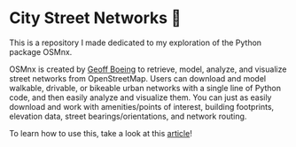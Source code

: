 # City Street Networks 🚋

This is a repository I made dedicated to my exploration of the Python package OSMnx.

OSMnx is created by [Geoff Boeing](https://geoffboeing.com/) to retrieve, model, analyze, and visualize street networks from OpenStreetMap. Users can download and model walkable, drivable, or bikeable urban networks with a single line of Python code, and then easily analyze and visualize them. You can just as easily download and work with amenities/points of interest, building footprints, elevation data, street bearings/orientations, and network routing.

To learn how to use this, take a look at this [article](https://geoffboeing.com/2016/11/osmnx-python-street-networks/)!
